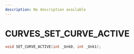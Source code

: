 ```yaml
---
description: No description available 
---
```


# CURVES\_SET_CURVE_ACTIVE

```cpp
void SET_CURVE_ACTIVE(int _Unk0, int _Unk1);
```